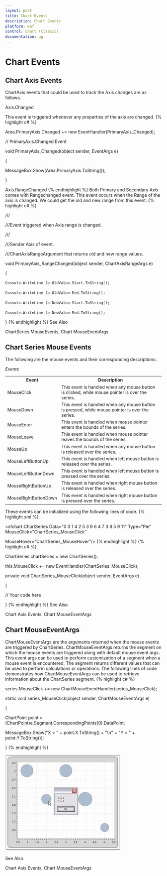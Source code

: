 ```yaml
---
layout: post
title: Chart Events
description: Chart Events
platform: wpf
control: Chart (Classic)
documentation: ug
---
```

# Chart Events

## Chart Axis Events

ChartAxis events that could be used to track the Axis changes are as follows.

Axis.Changed

This event is triggered whenever any properties of the axis are changed.
{% highlight c#  %}




Area.PrimaryAxis.Changed += new EventHandler(PrimaryAxis_Changed);   



// PrimaryAxis.Changed Event

void PrimaryAxis_Changed(object sender, EventArgs e)

{

   MessageBox.Show(Area.PrimaryAxis.ToString());

}

Axis.RangeChanged
{% endhighlight  %}
Both Primary and Secondary Axis comes with Rangechanged event. This event occurs when the Range of the axis is changed. We could get the old and new range from this event.
{% highlight c# %}




///<summary>

///Event triggered when Axis range is changed.

///</summary>

///<param name="sender">Sender Axis of event.</param>

///<param name="e">ChartAxisRangeArgument that returns old and new range values.</param>



void PrimaryAxis_RangeChanged(object sender, ChartAxisRangeArgs e)

{

    Console.WriteLine (e.OldValue.Start.ToString();

    Console.WriteLine (e.OldValue.End.ToString();

    Console.WriteLine (e.NewValue.Start.ToString();

    Console.WriteLine (e.NewValue.End.ToString();

}
{% endhighlight  %}
See Also

ChartSeries MouseEvents, Chart MouseEventArgs

## Chart Series Mouse Events

The following are the mouse events and their corresponding descriptions:

_Events_

<table>
<tr>
<th>
Event</th><th>
Description</th></tr>
<tr>
<td>
MouseClick</td><td>
This event is handled when any mouse button is clicked, while mouse pointer is over the series.</td></tr>
<tr>
<td>
MouseDown</td><td>
This event is handled when any mouse button is pressed, while mouse pointer is over the series.</td></tr>
<tr>
<td>
MouseEnter</td><td>
This event is handled when mouse pointer enters the bounds of the series.</td></tr>
<tr>
<td>
MouseLeave</td><td>
This event is handled when mouse pointer leaves the bounds of the series.</td></tr>
<tr>
<td>
MouseUp</td><td>
This event is handled when any mouse button is released over the series.</td></tr>
<tr>
<td>
MouseLeftButtonUp</td><td>
This event is handled when left mouse button is released over the series.</td></tr>
<tr>
<td>
MouseLeftButtonDown</td><td>
This event is handled when left mouse button is pressed over the series.</td></tr>
<tr>
<td>
MouseRightButtonUp</td><td>
This event is handled when right mouse button is released over the series.</td></tr>
<tr>
<td>
MouseRightButtonDown</td><td>
This event is handled when right mouse button is pressed over the series.</td></tr>
</table>
These events can be initialized using the following lines of code.
{% highlight xml %}




<sfchart:ChartSeries Data="0 3 1 4 2 5 3 9 6 4 7 3 8 5 9 11" Type="Pie" MouseClick="ChartSeries_MouseClick"

MouseHover="ChartSeries_MouseHover"/>
{% endhighlight  %}
{% highlight c# %}





ChartSeries chartSeries = new ChartSeries();

this.MouseClick += new EventHandler(ChartSeries_MouseClick);



private void ChartSeries_MouseClick(object sender, EventArgs e)

{

// Your code here

}
{% endhighlight  %}
See Also

Chart Axis Events, Chart MouseEventArgs

## Chart MouseEventArgs

ChartMouseEventArgs are the arguments returned when the mouse events are triggered by ChartSeries. ChartMouseEventArgs returns the segment on which the mouse events are triggered along with default mouse event args. This event args can be used to perform customization of a segment when a mouse event is encountered. The segment returns different values that can be used to perform calculations or operations. The following lines of code demonstrates how ChartMouseEventArgs can be used to retrieve information about the ChartSeries segment.
{% highlight c# %}




series.MouseClick += new ChartMouseEventHandler(series_MouseClick);

static void series_MouseClick(object sender, ChartMouseEventArgs e)

{

ChartPoint point = (ChartPoint)e.Segment.CorrespondingPoints[0].DataPoint;

MessageBox.Show("X = " + point.X.ToString() + "\n" + "Y = " + point.Y.ToString());

}
{% endhighlight  %}


![](Chart-Controls_images/Chart-Controls_img221.jpeg)



See Also

Chart Axis Events, Chart MouseEventArgs